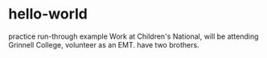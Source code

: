 # hello-world
practice run-through example
Work at Children's National, will be attending Grinnell College, volunteer as an EMT. have two brothers. 
